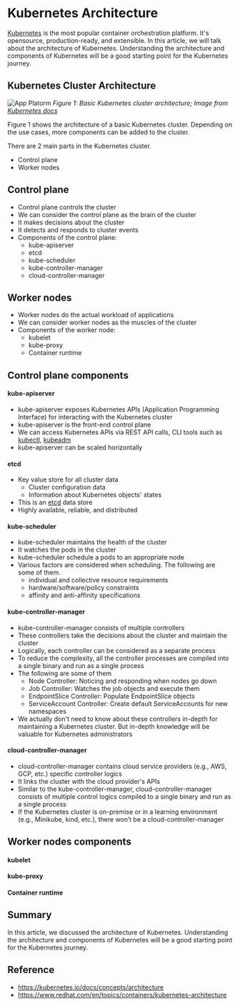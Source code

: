 # Kubernetes Architecture

[Kubernetes](https://kubernetes.io) is the most popular container orchestration platform.
It's opensource, production-ready, and extensible.
In this article, we will talk about the architecture of Kubernetes.
Understanding the architecture and components of Kubernetes will be a good starting point for the Kubernetes journey.

## Kubernetes Cluster Architecture

![App Platorm](https://kubernetes.io/images/docs/kubernetes-cluster-architecture.svg)
*Figure 1: Basic Kubernetes cluster architecture; Image from <a href="https://kubernetes.io/docs/concepts/architecture/">Kubernetes docs</a>*

Figure 1 shows the architecture of a basic Kubernetes cluster.
Depending on the use cases, more components can be added to the cluster.

There are 2 main parts in the Kubernetes cluster.
- Control plane
- Worker nodes

## Control plane
- Control plane controls the cluster
- We can consider the control plane as the brain of the cluster
- It makes decisions about the cluster
- It detects and responds to cluster events
- Components of the control plane:
  - kube-apiserver
  - etcd
  - kube-scheduler
  - kube-controller-manager
  - cloud-controller-manager

## Worker nodes
- Worker nodes do the actual workload of applications
- We can consider worker nodes as the muscles of the cluster
- Components of the worker node:
  - kubelet
  - kube-proxy
  - Container runtime

## Control plane components

#### kube-apiserver

- kube-apiserver exposes Kubernetes APIs (Application Programming Interface) for interacting with the Kubernetes cluster
- kube-apiserver is the front-end control plane
- We can access Kubernetes APIs via REST API calls, CLI tools such as [kubectl](https://kubernetes.io/docs/reference/kubectl/), [kubeadm](https://kubernetes.io/docs/reference/setup-tools/kubeadm/)
- kube-apiserver can be scaled horizontally

#### etcd

- Key value store for all cluster data
  - Cluster configuration data
  - Information about Kubernetes objects' states
- This is an [etcd](https://etcd.io/) data store
- Highly available, reliable, and distributed

#### kube-scheduler

- kube-scheduler maintains the health of the cluster
- It watches the pods in the cluster
- kube-scheduler schedule a pods to an appropriate node 
- Various factors are considered when scheduling. The following are some of them.
  - individual and collective resource requirements
  - hardware/software/policy constraints
  - affinity and anti-affinity specifications

#### kube-controller-manager

- kube-controller-manager consists of multiple controllers
- These controllers take the decisions about the cluster and maintain the cluster
- Logically, each controller can be considered as a separate process
- To reduce the complexity, all the controller processes are compiled into a single binary and run as a single process
- The following are some of them
  - Node Controller: Noticing and responding when nodes go down
  - Job Controller: Watches the job objects and execute them
  - EndpointSlice Controller: Populate EndpointSlice objects
  - ServiceAccount Controller: Create default ServiceAccounts for new namespaces
- We actually don't need to know about these controllers in-depth for maintaining a Kubernetes cluster. But in-depth knowledge will be valuable for Kubernetes administrators 

#### cloud-controller-manager

- cloud-controller-manager contains cloud service providers (e.g., AWS, GCP, etc.) specific controller logics
- It links the cluster with the cloud provider's APIs
- Similar to the kube-controller-manager, cloud-controller-manager consists of multiple control logics compiled to a single binary and run as a single process
- If the Kubernetes cluster is on-premise or in a learning environment (e.g., Minikube, kind, etc.), there won’t be a cloud-controller-manager

## Worker nodes components

#### kubelet
#### kube-proxy
#### Container runtime


## Summary
In this article, we discussed the architecture of Kubernetes.
Understanding the architecture and components of Kubernetes will be a good starting point for the Kubernetes journey.

## Reference
- https://kubernetes.io/docs/concepts/architecture
- https://www.redhat.com/en/topics/containers/kubernetes-architecture

